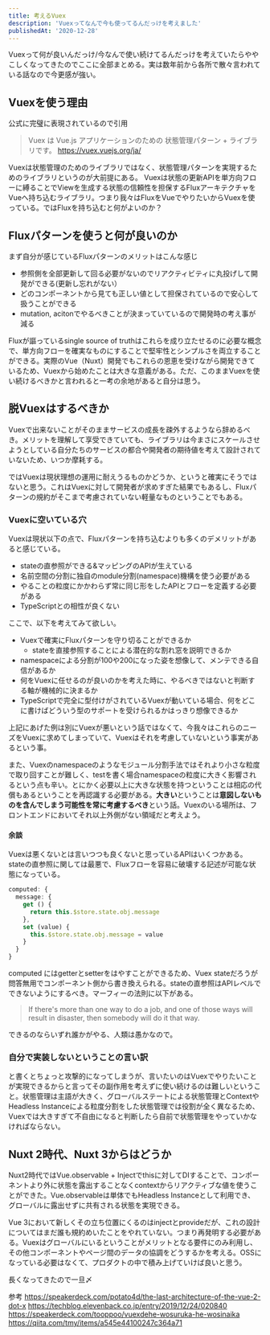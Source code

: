 ```yaml
---
title: 考えるVuex
description: 'Vuexってなんで今も使ってるんだっけを考えました'
publishedAt: '2020-12-28'
---
```


Vuexって何が良いんだっけ/今なんで使い続けてるんだっけを考えていたらややこしくなってきたのでここに全部まとめる。実は数年前から各所で散々言われている話なので今更感が強い。

## Vuexを使う理由

公式に完璧に表現されているので引用

>Vuex は Vue.js アプリケーションのための 状態管理パターン + ライブラリです。
https://vuex.vuejs.org/ja/

Vuexは状態管理のためのライブラリではなく、状態管理パターンを実現するためのライブラリというのが大前提にある。
Vuexは状態の更新APIを単方向フローに縛ることでViewを生成する状態の信頼性を担保するFluxアーキテクチャをVueへ持ち込むライブラリ。つまり我々はFluxをVueでやりたいからVuexを使っている。ではFluxを持ち込むと何がよいのか？

## Fluxパターンを使うと何が良いのか

まず自分が感じているFluxパターンのメリットはこんな感じ
- 参照側を全部更新して回る必要がないのでリアクティビティに丸投げして開発ができる(更新し忘れがない）
- どのコンポーネントから見ても正しい値として担保されているので安心して扱うことができる
- mutation, acitonでやるべきことが決まっていているので開発時の考え事が減る

Fluxが謳っているsingle source of truthはこれらを成り立たせるのに必要な概念で、単方向フローを確実なものにすることで堅牢性とシンプルさを両立することができる。実際のVue（Nuxt）開発でもこれらの恩恵を受けながら開発できているため、Vuexから始めたことは大きな意義がある。ただ、このままVuexを使い続けるべきかと言われると一考の余地があると自分は思う。

## 脱Vuexはするべきか

Vuexで出来ないことがそのままサービスの成長を疎外するようなら辞めるべき。メリットを理解して享受できていても、ライブラリは今まさにスケールさせようとしている自分たちのサービスの都合や開発者の期待値を考えて設計されていないため、いつか摩耗する。

ではVuexは現状理想の運用に耐えうるものかどうか、というと確実にそうではないと思う。これはVuexに対して開発者が求めすぎた結果でもあるし、Fluxパターンの規約がそこまで考慮されていない軽量なものということでもある。

### Vuexに空いている穴

Vuexは現状以下の点で、Fluxパターンを持ち込むよりも多くのデメリットがあると感じている。
- stateの直参照ができる&マッピングのAPIが生えている
- 名前空間の分割に独自のmodule分割(namespace)機構を使う必要がある
- やることの粒度にかかわらず常に同じ形をしたAPIとフローを定義する必要がある
- TypeScriptとの相性が良くない

ここで、以下を考えてみて欲しい。
- Vuexで確実にFluxパターンを守り切ることができるか
  - stateを直接参照することによる潜在的な割れ窓を説明できるか
- namespaceによる分割が100や200になった姿を想像して、メンテできる自信があるか
- 何をVuexに任せるのが良いのかを考えた時に、やるべきではないと判断する軸が機械的に決まるか
- TypeScriptで完全に型付けがされているVuexが動いている場合、何をどこに書けばどういう型のサポートを受けられるかはっきり想像できるか

上記にあげた例は別にVuexが悪いという話ではなくて、今我々はこれらのニーズをVuexに求めてしまっていて、Vuexはそれを考慮していないという事実があるという事。

また、Vuexのnamespaceのようなモジュール分割手法ではそれより小さな粒度で取り回すことが難しく、testを書く場合namespaceの粒度に大きく影響されるという点も辛い。とにかく必要以上に大きな状態を持つということは相応の代償もあるということを再認識する必要がある。**大きい**ということは**意図しないものを含んでしまう可能性を常に考慮するべき**という話。Vuexのいる場所は、フロントエンドにおいてそれ以上外側がない領域だと考えよう。

#### 余談

Vuexは悪くないとは言いつつも良くないと思っているAPIはいくつかある。stateの直参照に関しては最悪で、Fluxフローを容易に破壊する記述が可能な状態になっている。

```ts
computed: {
  message: {
    get () {
      return this.$store.state.obj.message
    },
    set (value) {
      this.$store.state.obj.message = value
    }
  }
}
```

computed にはgetterとsetterをはやすことができるため、Vuex stateだろうが問答無用でコンポーネント側から書き換えられる。stateの直参照はAPIレベルでできないようにするべき。マーフィーの法則に以下がある。

>If there's more than one way to do a job, and one of those ways will result in disaster, then somebody will do it that way.

できるのならいずれ誰かがやる、人類は愚かなので。

### 自分で実装しないということの言い訳

と書くとちょっと攻撃的になってしまうが、言いたいのはVuexでやりたいことが実現できるからと言ってその副作用を考えずに使い続けるのは難しいということ。状態管理は主語が大きく、グローバルステートによる状態管理とContextやHeadless Instanceによる粒度分割をした状態管理では役割が全く異なるため、Vuexでは大きすぎて不自由になると判断したら自前で状態管理をやっていかなければならない。

## Nuxt 2時代、Nuxt 3からはどうか

Nuxt2時代ではVue.observable + Injectでthisに対してDIすることで、コンポーネントより外に状態を露出することなくcontextからリアクティブな値を使うことができた。Vue.observableは単体でもHeadless Instanceとして利用でき、グローバルに露出せずに共有される状態を実現できる。

Vue 3において新しくその立ち位置にくるのはinjectとprovideだが、これの設計についてはまだ誰も規約めいたことをやれていない。つまり再発明する必要がある。Vuexはグローバルにいるということがメリットとなる要件にのみ利用し、その他コンポーネントやページ間のデータの協調をどうするかを考える。OSSになっている必要はなくて、プロダクトの中で積み上げていけば良いと思う。

長くなってきたので一旦〆

参考
https://speakerdeck.com/potato4d/the-last-architecture-of-the-vue-2-dot-x
https://techblog.elevenback.co.jp/entry/2019/12/24/020840
https://speakerdeck.com/tooppoo/vuexdehe-wosuruka-he-wosinaika
https://qiita.com/tmy/items/a545e44100247c364a71

